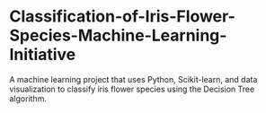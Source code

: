 # Classification-of-Iris-Flower-Species-Machine-Learning-Initiative
A machine learning project that uses Python, Scikit-learn, and data visualization to classify iris flower species using the Decision Tree algorithm.
